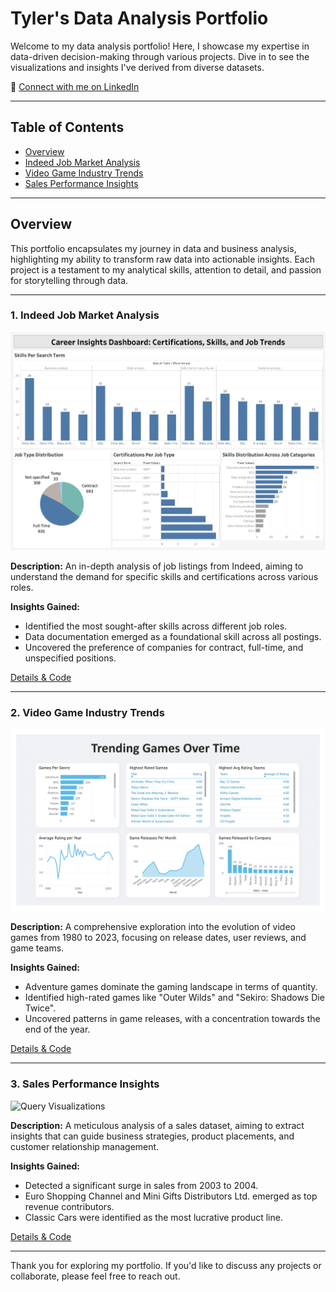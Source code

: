 # Tyler's Data Analysis Portfolio

Welcome to my data analysis portfolio! Here, I showcase my expertise in data-driven decision-making through various projects. Dive in to see the visualizations and insights I've derived from diverse datasets.

🔗 [Connect with me on LinkedIn](https://www.linkedin.com/in/tthomas0/)

---

## Table of Contents

- [Overview](#overview)
- [Indeed Job Market Analysis](#1-indeed-job-market-analysis)
- [Video Game Industry Trends](#2-video-game-industry-trends)
- [Sales Performance Insights](#3-sales-performance-insights)

---

## Overview

This portfolio encapsulates my journey in data and business analysis, highlighting my ability to transform raw data into actionable insights. Each project is a testament to my analytical skills, attention to detail, and passion for storytelling through data.

---

### 1. Indeed Job Market Analysis

![Indeed Analysis Dashboard](./Project%201/dashboard/Indeed_Analysis_Dashboard.png)

**Description:** An in-depth analysis of job listings from Indeed, aiming to understand the demand for specific skills and certifications across various roles.

**Insights Gained:**
- Identified the most sought-after skills across different job roles.
- Data documentation emerged as a foundational skill across all postings.
- Uncovered the preference of companies for contract, full-time, and unspecified positions.

[Details & Code](./Project%201/)

---

### 2. Video Game Industry Trends

![Video Game Trends Dashboard](./Project%202/dashboard/gamesovertime.png)

**Description:** A comprehensive exploration into the evolution of video games from 1980 to 2023, focusing on release dates, user reviews, and game teams.

**Insights Gained:**
- Adventure games dominate the gaming landscape in terms of quantity.
- Identified high-rated games like "Outer Wilds" and "Sekiro: Shadows Die Twice".
- Uncovered patterns in game releases, with a concentration towards the end of the year.

[Details & Code](./Project%202/)

---

### 3. Sales Performance Insights

![Query Visualizations](./Project%203/images)

**Description:** A meticulous analysis of a sales dataset, aiming to extract insights that can guide business strategies, product placements, and customer relationship management.

**Insights Gained:**
- Detected a significant surge in sales from 2003 to 2004.
- Euro Shopping Channel and Mini Gifts Distributors Ltd. emerged as top revenue contributors.
- Classic Cars were identified as the most lucrative product line.

[Details & Code](./Project%203/)

---

Thank you for exploring my portfolio. If you'd like to discuss any projects or collaborate, please feel free to reach out.
